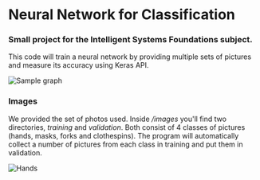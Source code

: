 # Neural Network for Classification

### Small project for the Intelligent Systems Foundations subject. 

This code will train a neural network by providing multiple sets of pictures and measure its accuracy using Keras API.

![Sample graph](https://i.imgur.com/tM4OPRb.png)

### Images

We provided the set of photos used.
Inside */images* you'll find two directories, *training* and *validation*. Both consist of 4 classes of pictures (hands, masks, forks and clothespins).
The program will automatically collect a number of pictures from each class in training and put them in validation.

![Hands](https://i.imgur.com/Fei319M.jpg)
